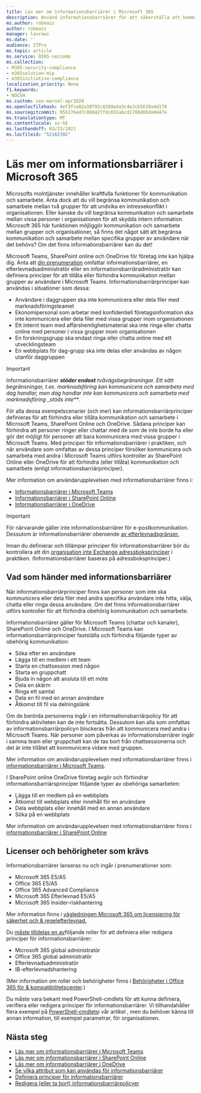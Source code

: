 ```yaml
---
title: Läs mer om informationsbarriärer i Microsoft 365
description: Använd informationsbarriärer för att säkerställa att kommunikationsefterlevnaden Microsoft Teams inom organisationen.
ms.author: robmazz
author: robmazz
manager: laurawi
ms.date: ''
audience: ITPro
ms.topic: article
ms.service: O365-seccomp
ms.collection:
- M365-security-compliance
- m365solution-mip
- m365initiative-compliance
localization_priority: None
f1.keywords:
- NOCSH
ms.custom: seo-marvel-apr2020
ms.openlocfilehash: 4ef3fce82a10792c8289a4a3c4e3cb5639a4d178
ms.sourcegitcommit: 956176ed7c8b8427fdc655abcd1709d86da9447e
ms.translationtype: MT
ms.contentlocale: sv-SE
ms.lasthandoff: 03/23/2021
ms.locfileid: "52162392"
---
```

# <a name="learn-about-information-barriers-in-microsoft-365"></a>Läs mer om informationsbarriärer i Microsoft 365

Microsofts molntjänster innehåller kraftfulla funktioner för kommunikation och samarbete. Anta dock att du vill begränsa kommunikation och samarbete mellan två grupper för att undvika en intressekonflikt i organisationen. Eller kanske du vill begränsa kommunikation och samarbete mellan vissa personer i organisationen för att skydda intern information. Microsoft 365 här funktionen möjliggör kommunikation och samarbete mellan grupper och organisationer, så finns det något sätt att begränsa kommunikation och samarbete mellan specifika grupper av användare när det behövs? Om det finns informationsbarriärer kan du det!

Microsoft Teams, SharePoint online och OneDrive för företag inte kan hjälpa dig. Anta att [din prenumeration](#required-licenses-and-permissions) omfattar informationsbarriärer, en efterlevnadsadministratör eller en informationsbarriäradministratör kan definiera principer för att tillåta eller förhindra kommunikation mellan grupper av användare i Microsoft Teams. Informationsbarriärprinciper kan användas i situationer som dessa:

- Användare i daggruppen ska inte kommunicera eller dela filer med marknadsföringsteamet
- Ekonomipersonal som arbetar med konfidentiell företagsinformation ska inte kommunicera eller dela filer med vissa grupper inom organisationen
- Ett internt team med affärshemlighetsmaterial ska inte ringa eller chatta online med personer i vissa grupper inom organisationen
- En forskningsgrupp ska endast ringa eller chatta online med ett utvecklingsteam
- En webbplats för dag-grupp ska inte delas eller användas av någon utanför daggruppen

> [!IMPORTANT]
> Informationsbarriärer ***stöder endast** tvåvägsbegränsningar. Ett sätt begränsningar, t.ex. marknadsföring kan kommunicera och samarbeta med dag handlar, men dag handlar inte kan kommunicera och samarbeta med marknadsföring _*_stöds inte_**.

För alla dessa exempelscenarier (och mer) kan informationsbarriärprinciper definieras för att förhindra eller tillåta kommunikation och samarbete i Microsoft Teams, SharePoint Online och OneDrive. Sådana principer kan förhindra att personer ringer eller chattar med de som de inte borde ha eller gör det möjligt för personer att bara kommunicera med vissa grupper i Microsoft Teams. Med principer för informationsbarriärer i praktiken, och när användare som omfattas av dessa principer försöker kommunicera och samarbeta med andra i Microsoft Teams utförs kontroller av SharePoint Online eller OneDrive för att förhindra (eller tillåta) kommunikation och samarbete (enligt informationsbarriärprinciper).

Mer information om användarupplevelsen med informationsbarriärer finns i:

- [Informationsbarriärer i Microsoft Teams](/MicrosoftTeams/information-barriers-in-teams)
- [Informationsbarriärer i SharePoint Online](/sharepoint/information-barriers)
- [Informationsbarriärer i OneDrive](/onedrive/information-barriers)

> [!IMPORTANT]
> För närvarande gäller inte informationsbarriärer för e-postkommunikation. Dessutom är informationsbarriärer oberoende [av efterlevnadsgränser.](set-up-compliance-boundaries.md)<p> Innan du definierar och tillämpar principer för informationsbarriärer bör du kontrollera att din [organisation inte Exchange adressboksprinciper](/exchange/address-books/address-book-policies/address-book-policies) i praktiken. (Informationsbarriärer baseras på adressboksprinciper.)

## <a name="what-happens-with-information-barriers"></a>Vad som händer med informationsbarriärer

När informationsbarriärprinciper finns kan personer som inte ska kommunicera eller dela filer med andra specifika användare inte hitta, välja, chatta eller ringa dessa användare. Om det finns informationsbarriärer utförs kontroller för att förhindra obehörig kommunikation och samarbete. 

Informationsbarriärer gäller för Microsoft Teams (chattar och kanaler), SharePoint Online och OneDrive. I Microsoft Teams kan informationsbarriärprinciper fastställa och förhindra följande typer av obehörig kommunikation:

- Söka efter en användare
- Lägga till en medlem i ett team
- Starta en chattsession med någon
- Starta en gruppchatt
- Bjuda in någon att ansluta till ett möte
- Dela en skärm
- Ringa ett samtal
- Dela en fil med en annan användare
- Åtkomst till fil via delningslänk

Om de berörda personerna ingår i en informationsbarriärpolicy för att förhindra aktiviteten kan de inte fortsätta. Dessutom kan alla som omfattas av informationsbarriärpolicyn blockeras från att kommunicera med andra i Microsoft Teams. När personer som påverkas av informationsbarriärer ingår i samma team eller gruppchatt kan de tas bort från chattsessionerna och det är inte tillåtet att kommunicera vidare med gruppen.

Mer information om användarupplevelsen med informationsbarriärer finns i [informationsbarriärer i Microsoft Teams](/MicrosoftTeams/information-barriers-in-teams).

I SharePoint online OneDrive företag avgör och förhindrar informationsbarriärsprinciper följande typer av obehöriga samarbeten:

- Lägga till en medlem på en webbplats
- Åtkomst till webbplats eller innehåll för en användare
- Dela webbplats eller innehåll med en annan användare
- Söka på en webbplats

Mer information om användarupplevelsen med informationsbarriärer finns i [informationsbarriärer i SharePoint Online](/sharepoint/information-barriers)

## <a name="required-licenses-and-permissions"></a>Licenser och behörigheter som krävs

Informationsbarriärer lanseras nu och ingår i prenumerationer som:

- Microsoft 365 E5/A5
- Office 365 E5/A5
- Office 365 Advanced Compliance
- Microsoft 365 Efterlevnad E5/A5
- Microsoft 365 Insider-riskhantering

Mer information finns i [vägledningen Microsoft 365 om licensiering för säkerhet och & regelefterlevnad.](/office365/servicedescriptions/microsoft-365-service-descriptions/microsoft-365-tenantlevel-services-licensing-guidance/microsoft-365-security-compliance-licensing-guidance#information-protection)

Du [måste tilldelas en av](information-barriers-policies.md)följande roller för att definiera eller redigera principer för informationsbarriärer:

- Microsoft 365 global administratör
- Office 365 global administratör
- Efterlevnadsadministratör
- IB-efterlevnadshantering

(Mer information om roller och behörigheter finns i [Behörigheter i Office 365 för & kompatibilitetscenter](../security/defender-365-security/permissions-in-the-security-and-compliance-center.md).)

Du måste vara bekant med PowerShell-cmdlets för att kunna definiera, verifiera eller redigera principer för informationsbarriärer. Vi tillhandahåller flera exempel på [PowerShell-cmdlets](information-barriers-policies.md)i vår artikel , men du behöver känna till annan information, till exempel parametrar, för organisationen.

## <a name="next-steps"></a>Nästa steg

- [Läs mer om informationsbarriärer i Microsoft Teams](/MicrosoftTeams/information-barriers-in-teams)
- [Läs mer om informationsbarriärer i SharePoint Online](/sharepoint/information-barriers)
- [Läs mer om informationsbarriärer i OneDrive](/onedrive/information-barriers)
- [Se vilka attribut som kan användas för informationsbarriärer](information-barriers-attributes.md)
- [Definiera principer för informationsbarriärer](information-barriers-policies.md)
- [Redigera (eller ta bort) informationsbarriärpolicyer](information-barriers-edit-segments-policies.md)